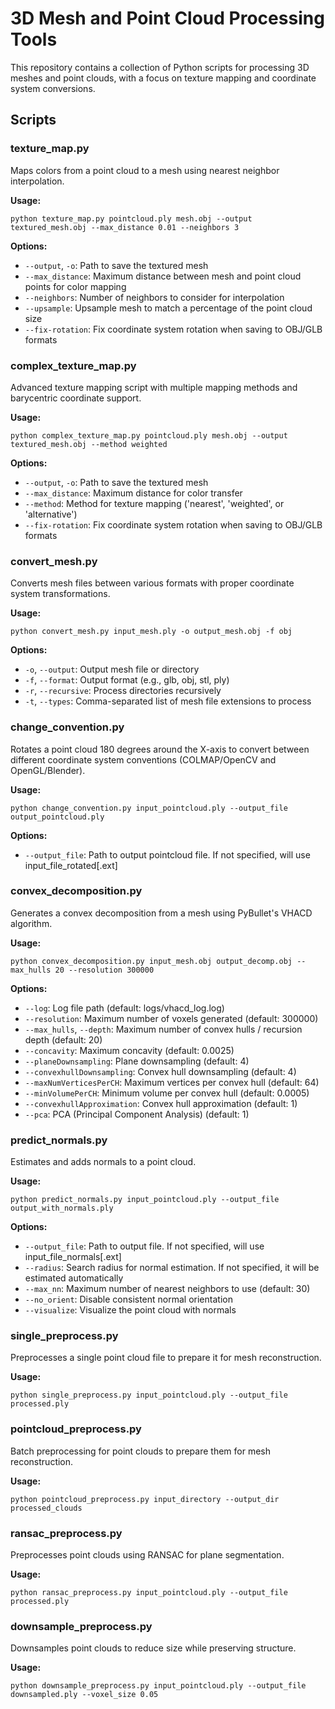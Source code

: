 # 3D Mesh and Point Cloud Processing Tools

This repository contains a collection of Python scripts for processing 3D meshes and point clouds, with a focus on texture mapping and coordinate system conversions.

## Scripts

### texture_map.py
Maps colors from a point cloud to a mesh using nearest neighbor interpolation.

**Usage:**
```
python texture_map.py pointcloud.ply mesh.obj --output textured_mesh.obj --max_distance 0.01 --neighbors 3
```

**Options:**
- `--output`, `-o`: Path to save the textured mesh
- `--max_distance`: Maximum distance between mesh and point cloud points for color mapping
- `--neighbors`: Number of neighbors to consider for interpolation
- `--upsample`: Upsample mesh to match a percentage of the point cloud size
- `--fix-rotation`: Fix coordinate system rotation when saving to OBJ/GLB formats

### complex_texture_map.py
Advanced texture mapping script with multiple mapping methods and barycentric coordinate support.

**Usage:**
```
python complex_texture_map.py pointcloud.ply mesh.obj --output textured_mesh.obj --method weighted
```

**Options:**
- `--output`, `-o`: Path to save the textured mesh
- `--max_distance`: Maximum distance for color transfer
- `--method`: Method for texture mapping ('nearest', 'weighted', or 'alternative')
- `--fix-rotation`: Fix coordinate system rotation when saving to OBJ/GLB formats

### convert_mesh.py
Converts mesh files between various formats with proper coordinate system transformations.

**Usage:**
```
python convert_mesh.py input_mesh.ply -o output_mesh.obj -f obj
```

**Options:**
- `-o`, `--output`: Output mesh file or directory
- `-f`, `--format`: Output format (e.g., glb, obj, stl, ply)
- `-r`, `--recursive`: Process directories recursively
- `-t`, `--types`: Comma-separated list of mesh file extensions to process

### change_convention.py
Rotates a point cloud 180 degrees around the X-axis to convert between different coordinate system conventions (COLMAP/OpenCV and OpenGL/Blender).

**Usage:**
```
python change_convention.py input_pointcloud.ply --output_file output_pointcloud.ply
```

**Options:**
- `--output_file`: Path to output pointcloud file. If not specified, will use input_file_rotated[.ext]

### convex_decomposition.py
Generates a convex decomposition from a mesh using PyBullet's VHACD algorithm.

**Usage:**
```
python convex_decomposition.py input_mesh.obj output_decomp.obj --max_hulls 20 --resolution 300000
```

**Options:**
- `--log`: Log file path (default: logs/vhacd_log.log)
- `--resolution`: Maximum number of voxels generated (default: 300000)
- `--max_hulls`, `--depth`: Maximum number of convex hulls / recursion depth (default: 20)
- `--concavity`: Maximum concavity (default: 0.0025)
- `--planeDownsampling`: Plane downsampling (default: 4)
- `--convexhullDownsampling`: Convex hull downsampling (default: 4)
- `--maxNumVerticesPerCH`: Maximum vertices per convex hull (default: 64)
- `--minVolumePerCH`: Minimum volume per convex hull (default: 0.0005)
- `--convexhullApproximation`: Convex hull approximation (default: 1)
- `--pca`: PCA (Principal Component Analysis) (default: 1)

### predict_normals.py
Estimates and adds normals to a point cloud.

**Usage:**
```
python predict_normals.py input_pointcloud.ply --output_file output_with_normals.ply
```

**Options:**
- `--output_file`: Path to output file. If not specified, will use input_file_normals[.ext]
- `--radius`: Search radius for normal estimation. If not specified, it will be estimated automatically
- `--max_nn`: Maximum number of nearest neighbors to use (default: 30)
- `--no_orient`: Disable consistent normal orientation
- `--visualize`: Visualize the point cloud with normals

### single_preprocess.py
Preprocesses a single point cloud file to prepare it for mesh reconstruction.

**Usage:**
```
python single_preprocess.py input_pointcloud.ply --output_file processed.ply
```

### pointcloud_preprocess.py
Batch preprocessing for point clouds to prepare them for mesh reconstruction.

**Usage:**
```
python pointcloud_preprocess.py input_directory --output_dir processed_clouds
```

### ransac_preprocess.py
Preprocesses point clouds using RANSAC for plane segmentation.

**Usage:**
```
python ransac_preprocess.py input_pointcloud.ply --output_file processed.ply
```

### downsample_preprocess.py
Downsamples point clouds to reduce size while preserving structure.

**Usage:**
```
python downsample_preprocess.py input_pointcloud.ply --output_file downsampled.ply --voxel_size 0.05
```

